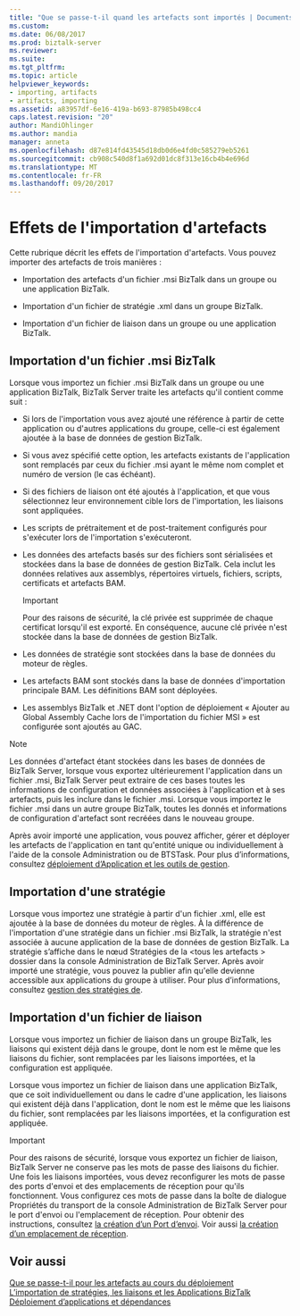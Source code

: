 ```yaml
---
title: "Que se passe-t-il quand les artefacts sont importés | Documents Microsoft"
ms.custom: 
ms.date: 06/08/2017
ms.prod: biztalk-server
ms.reviewer: 
ms.suite: 
ms.tgt_pltfrm: 
ms.topic: article
helpviewer_keywords:
- importing, artifacts
- artifacts, importing
ms.assetid: a83957df-6e16-419a-b693-87985b498cc4
caps.latest.revision: "20"
author: MandiOhlinger
ms.author: mandia
manager: anneta
ms.openlocfilehash: d87e814fd43545d18db0d6e4fd0c585279eb5261
ms.sourcegitcommit: cb908c540d8f1a692d01dc8f313e16cb4b4e696d
ms.translationtype: MT
ms.contentlocale: fr-FR
ms.lasthandoff: 09/20/2017
---
```

# <a name="what-happens-when-artifacts-are-imported"></a>Effets de l'importation d'artefacts
Cette rubrique décrit les effets de l'importation d'artefacts. Vous pouvez importer des artefacts de trois manières :  
  
-   Importation des artefacts d'un fichier .msi BizTalk dans un groupe ou une application BizTalk.  
  
-   Importation d'un fichier de stratégie .xml dans un groupe BizTalk.  
  
-   Importation d'un fichier de liaison dans un groupe ou une application BizTalk.  
  
## <a name="importing-a-biztalk-msi-file"></a>Importation d'un fichier .msi BizTalk  
 Lorsque vous importez un fichier .msi BizTalk dans un groupe ou une application BizTalk, BizTalk Server traite les artefacts qu'il contient comme suit :  
  
-   Si lors de l'importation vous avez ajouté une référence à partir de cette application ou d'autres applications du groupe, celle-ci est également ajoutée à la base de données de gestion BizTalk.  
  
-   Si vous avez spécifié cette option, les artefacts existants de l'application sont remplacés par ceux du fichier .msi ayant le même nom complet et numéro de version (le cas échéant).  
  
-   Si des fichiers de liaison ont été ajoutés à l'application, et que vous sélectionnez leur environnement cible lors de l'importation, les liaisons sont appliquées.  
  
-   Les scripts de prétraitement et de post-traitement configurés pour s'exécuter lors de l'importation s'exécuteront.  
  
-   Les données des artefacts basés sur des fichiers sont sérialisées et stockées dans la base de données de gestion BizTalk. Cela inclut les données relatives aux assemblys, répertoires virtuels, fichiers, scripts, certificats et artefacts BAM.  
  
    > [!IMPORTANT]
    >  Pour des raisons de sécurité, la clé privée est supprimée de chaque certificat lorsqu'il est exporté. En conséquence, aucune clé privée n'est stockée dans la base de données de gestion BizTalk.  
  
-   Les données de stratégie sont stockées dans la base de données du moteur de règles.  
  
-   Les artefacts BAM sont stockés dans la base de données d'importation principale BAM. Les définitions BAM sont déployées.  
  
-   Les assemblys BizTalk et .NET dont l'option de déploiement « Ajouter au Global Assembly Cache lors de l'importation du fichier MSI » est configurée sont ajoutés au GAC.  
  
> [!NOTE]
>  Les données d'artefact étant stockées dans les bases de données de BizTalk Server, lorsque vous exportez ultérieurement l'application dans un fichier .msi, BizTalk Server peut extraire de ces bases toutes les informations de configuration et données associées à l'application et à ses artefacts, puis les inclure dans le fichier .msi. Lorsque vous importez le fichier .msi dans un autre groupe BizTalk, toutes les donnés et informations de configuration d'artefact sont recréées dans le nouveau groupe.  
  
 Après avoir importé une application, vous pouvez afficher, gérer et déployer les artefacts de l'application en tant qu'entité unique ou individuellement à l'aide de la console Administration ou de BTSTask. Pour plus d’informations, consultez [déploiement d’Application et les outils de gestion](../core/application-deployment-and-management-tools.md).  
  
## <a name="importing-a-policy"></a>Importation d'une stratégie  
 Lorsque vous importez une stratégie à partir d'un fichier .xml, elle est ajoutée à la base de données du moteur de règles. À la différence de l'importation d'une stratégie dans un fichier .msi BizTalk, la stratégie n'est associée à aucune application de la base de données de gestion BizTalk. La stratégie s’affiche dans le nœud Stratégies de la \<tous les artefacts > dossier dans la console Administration de BizTalk Server. Après avoir importé une stratégie, vous pouvez la publier afin qu'elle devienne accessible aux applications du groupe à utiliser. Pour plus d’informations, consultez [gestion des stratégies de](../core/managing-policies.md).  
  
## <a name="importing-a-binding-file"></a>Importation d'un fichier de liaison  
 Lorsque vous importez un fichier de liaison dans un groupe BizTalk, les liaisons qui existent déjà dans le groupe, dont le nom est le même que les liaisons du fichier, sont remplacées par les liaisons importées, et la configuration est appliquée.  
  
 Lorsque vous importez un fichier de liaison dans une application BizTalk, que ce soit individuellement ou dans le cadre d'une application, les liaisons qui existent déjà dans l'application, dont le nom est le même que les liaisons du fichier, sont remplacées par les liaisons importées, et la configuration est appliquée.  
  
> [!IMPORTANT]
>  Pour des raisons de sécurité, lorsque vous exportez un fichier de liaison, BizTalk Server ne conserve pas les mots de passe des liaisons du fichier. Une fois les liaisons importées, vous devez reconfigurer les mots de passe des ports d'envoi et des emplacements de réception pour qu'ils fonctionnent. Vous configurez ces mots de passe dans la boîte de dialogue Propriétés du transport de la console Administration de BizTalk Server pour le port d'envoi ou l'emplacement de réception. Pour obtenir des instructions, consultez [la création d’un Port d’envoi](../core/how-to-create-a-send-port2.md). Voir aussi [la création d’un emplacement de réception](../core/how-to-create-a-receive-location.md).  
  
## <a name="see-also"></a>Voir aussi  
 [Que se passe-t-il pour les artefacts au cours du déploiement](../core/what-happens-to-artifacts-during-application-deployment.md)   
 [L’importation de stratégies, les liaisons et les Applications BizTalk](../core/importing-biztalk-applications-bindings-and-policies.md)   
 [Déploiement d’applications et dépendances](../core/dependencies-and-application-deployment.md)
